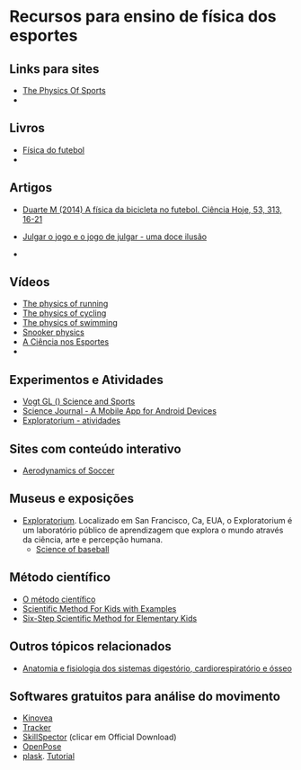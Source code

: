 # Recursos para ensino de física dos esportes


Links para sites
----------------
- [The Physics Of Sports](https://www.real-world-physics-problems.com/physics-of-sports.html)  
- 


Livros
------
- [Física do futebol](https://www.ofitexto.com.br/livro/fisica-do-futebol/)  
- 

Artigos
-------
- [Duarte M (2014) A física da bicicleta no futebol. Ciência Hoje, 53, 313, 16-21](https://bmclab.pesquisa.ufabc.edu.br/pubs/ch14.pdf)  
- [Julgar o jogo e o jogo de julgar - uma doce ilusão](https://bmclab.pesquisa.ufabc.edu.br/wp-content/uploads/2022/08/Julgar-o-jogo-e-o-jogo-de-julgar.pdf)  

- 

Vídeos
------
- [The physics of running](https://youtu.be/EE6z7YHe-aM)  
- [The physics of cycling](https://youtu.be/CwckQUPt0GE)  
- [The physics of swimming](https://youtu.be/RWvIJVtDVA8)  
- [Snooker physics](https://youtu.be/mmSkconZv8E)  
- [A Ciência nos Esportes](https://youtu.be/XwOSVNEQl-s)  
- 

Experimentos e Atividades
-------------------------
- [Vogt GL () Science and Sports](https://www.nasa.gov/pdf/591752main_Science-Sports.pdf)  
- [Science Journal - A Mobile App for Android Devices](https://www.exploratorium.edu/explore/apps/science-journal-app)  
- [Exploratorium - atividades](https://www.exploratorium.edu/baseball/activities.html)  


Sites com conteúdo interativo  
-----------------------------
- [Aerodynamics of Soccer](https://www.grc.nasa.gov/www/k-12/airplane/soccer.html)  

Museus e exposições
-------------------
- [Exploratorium](https://www.exploratorium.edu/). Localizado em San Francisco, Ca, EUA, o Exploratorium é um laboratório público de aprendizagem que explora o mundo através da ciência, arte e percepção humana.  
  - [Science of baseball](https://www.exploratorium.edu/baseball/index.html)  
  
Método científico
-----------------
 - [O método científico](https://pt.khanacademy.org/science/biology/intro-to-biology/science-of-biology/v/the-scientific-method)  
 - [Scientific Method For Kids with Examples](https://littlebinsforlittlehands.com/using-scientific-method-experiments-kids/)  
 - [Six-Step Scientific Method for Elementary Kids](https://classroom.synonym.com/)  
 

Outros tópicos relacionados
---------------------------
- [Anatomia e fisiologia dos sistemas digestório, cardiorespiratório e ósseo](https://pt.khanacademy.org/science/ciencias-em-energia-biologica-da-origem-a-utilizacao/x648e0227f5ed15e4:anatomia-e-fisiologia-envolvidas-com-as-praticas-esportivas)  


Softwares gratuitos para análise do movimento
---------------------------------------------
 - [Kinovea](https://www.kinovea.org/)  
 - [Tracker](https://physlets.org/tracker/)
 - [SkillSpector]() (clicar em Official Download)
 - [OpenPose](https://github.com/CMU-Perceptual-Computing-Lab/openpose)  
 - [plask](https://plask.ai/). [Tutorial](https://youtu.be/qLfrrtJNWP8)  

